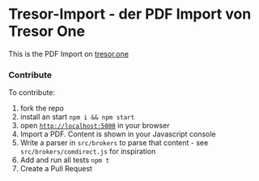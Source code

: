 # Tresor-Import - der PDF Import von Tresor One

This is the PDF Import on [tresor.one](https://tresor.one)

### Contribute

To contribute:

1. fork the repo
2. install an start `npm i && npm start`
3. open [`http://localhost:5000`](http://localhost:5000) in your browser
4. Import a PDF. Content is shown in your Javascript console
5. Write a parser in `src/brokers` to parse that content - see `src/brokers/comdirect.js` for inspiration
6. Add and run all tests `npm t`
7. Create a Pull Request
